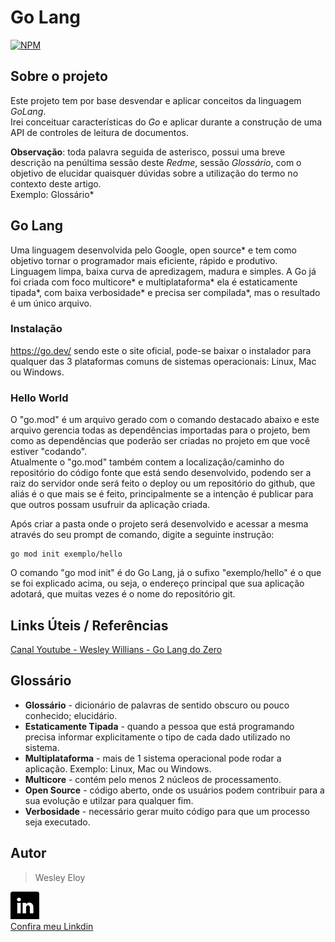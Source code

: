 # Go Lang

[![NPM](https://img.shields.io/npm/l/react)](https://github.com/wesloy/Portifolio_S.O.L.I.D/blob/main/license)

## Sobre o projeto

Este projeto tem por base desvendar e aplicar conceitos da linguagem _GoLang_.  
Irei conceituar características do _Go_ e aplicar durante a construção de uma API de controles de leitura de documentos.

**Observação**: toda palavra seguida de asterisco, possui uma breve descrição na penúltima sessão deste _Redme_, sessão _Glossário_, com o objetivo de elucidar quaisquer dúvidas sobre a utilização do termo no contexto deste artigo.  
Exemplo: Glossário\*

## Go Lang

Uma linguagem desenvolvida pelo Google, open source* e tem como objetivo tornar o programador mais eficiente, rápido e produtivo.  
Linguagem limpa, baixa curva de apredizagem, madura e simples. A Go já foi criada com foco multicore* e multiplataforma* ela é estaticamente tipada*, com baixa verbosidade* e precisa ser compilada*, mas o resultado é um único arquivo.

### Instalação

https://go.dev/ sendo este o site oficial, pode-se baixar o instalador para qualquer das 3 plataformas comuns de sistemas operacionais: Linux, Mac ou Windows.

### Hello World

O "go.mod" é um arquivo gerado com o comando destacado abaixo e este arquivo gerencia todas as dependências importadas para o projeto, bem como as dependências que poderão ser criadas no projeto em que você estiver "codando".  
Atualmente o "go.mod" também contem a localização/caminho do repositório do código fonte que está sendo desenvolvido, podendo ser a raiz do servidor onde será feito o deploy ou um repositório do github, que aliás é o que mais se é feito, principalmente se a intenção é publicar para que outros possam usufruir da aplicação criada.

Após criar a pasta onde o projeto será desenvolvido e acessar a mesma através do seu prompt de comando, digite a seguinte instrução:

```DOS
go mod init exemplo/hello
```

O comando "go mod init" é do Go Lang, já o sufixo "exemplo/hello" é o que se foi explicado acima, ou seja, o endereço principal que sua aplicação adotará, que muitas vezes é o nome do repositório git.

## Links Úteis / Referências

[Canal Youtube - Wesley Willians - Go Lang do Zero](https://www.youtube.com/watch?v=_MkQLDMak-4&list=PL5aY_NrL1rjucQqO21QH8KclsLDYu1BIg)

## Glossário

- **Glossário** - dicionário de palavras de sentido obscuro ou pouco conhecido; elucidário.
- **Estaticamente Tipada** - quando a pessoa que está programando precisa informar explicitamente o tipo de cada dado utilizado no sistema.
- **Multiplataforma** - mais de 1 sistema operacional pode rodar a aplicação. Exemplo: Linux, Mac ou Windows.
- **Multicore** - contém pelo menos 2 núcleos de processamento.
- **Open Source** - código aberto, onde os usuários podem contribuir para a sua evolução e utilzar para qualquer fim.
- **Verbosidade** - necessário gerar muito código para que um processo seja executado.

## Autor

> Wesley Eloy

![Linkdin](https://github.com/wesloy/Portifolio_GoLang/blob/main/imgs/lnk.png)  
[Confira meu Linkdin](https://www.linkedin.com/in/wesley-eloy/)

